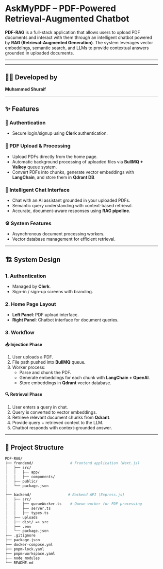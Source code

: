 # AskMyPDF – PDF-Powered Retrieval-Augmented Chatbot

**PDF-RAG** is a full-stack application that allows users to upload PDF documents and interact with them through an intelligent chatbot powered by **RAG (Retrieval-Augmented Generation)**. The system leverages vector embeddings, semantic search, and LLMs to provide contextual answers grounded in uploaded documents.

---

<!--## 🚀 Live Demo

[https://your-demo-link.com](https://your-demo-link.com)-->

---

## 👨‍💻 Developed by

**Muhammed Shuraif**

---

## ✨ Features

### 🔐 Authentication
- Secure login/signup using **Clerk** authentication.

### 📑 PDF Upload & Processing
- Upload PDFs directly from the home page.
- Automatic background processing of uploaded files via **BullMQ + Valkey** queue system.
- Convert PDFs into chunks, generate vector embeddings with **LangChain**, and store them in **Qdrant DB**.

### 💬 Intelligent Chat Interface
- Chat with an AI assistant grounded in your uploaded PDFs.
- Semantic query understanding with context-based retrieval.
- Accurate, document-aware responses using **RAG pipeline**.

### ⚙️ System Features
- Asynchronous document processing workers.
- Vector database management for efficient retrieval.

---

## 🏗️ System Design

### 1. Authentication
- Managed by **Clerk**.
- Sign-in / sign-up screens with branding.

### 2. Home Page Layout
- **Left Panel**: PDF upload interface.
- **Right Panel**: Chatbot interface for document queries.

### 3. Workflow

#### 📥 Injection Phase
1. User uploads a PDF.
2. File path pushed into **BullMQ** queue.
3. Worker process:
   - Parse and chunk the PDF.
   - Generate embeddings for each chunk with **LangChain + OpenAI**.
   - Store embeddings in **Qdrant** vector database.

#### 🔍 Retrieval Phase
1. User enters a query in chat.
2. Query is converted to vector embeddings.
3. Retrieve relevant document chunks from **Qdrant**.
4. Provide query + retrieved context to the LLM.
5. Chatbot responds with context-grounded answer.

---

## 📂 Project Structure

```bash
PDF-RAG/
├── frondend/                 # Frontend application (Next.js)
│   ├── src/
│   │   ├── app/
│   │   ├── components/
│   ├── public/
│   └── package.json
│
├── backend/                 # Backend API (Express.js)
│   ├── src/
│   │   ├── queueWorker.ts    # Queue worker for PDF processing
│   │   ├── server.ts
│   │   ├── types.ts
│   ├── uploads
│   ├── dist/ => src
│   ├── .env
│   └── package.json
├── .gitignore 
├── package.json
├── docker-compose.yml 
├── pnpm-lock.yaml 
├── pnpm-workspace.yaml 
├── node_modules
└── README.md
